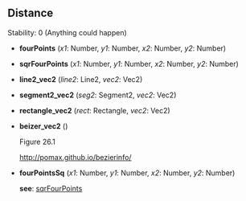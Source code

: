 <a name="Distance"></a>
## Distance
  Stability: 0 (Anything could happen)

<a name="Distance-fourPoints"></a>
* **fourPoints** (*x1*: Number, *y1*: Number, *x2*: Number, *y2*: Number)

<a name="Distance-sqrFourPoints"></a>
* **sqrFourPoints** (*x1*: Number, *y1*: Number, *x2*: Number, *y2*: Number)

<a name="Distance-line2_vec2"></a>
* **line2_vec2** (*line2*: Line2, *vec2*: Vec2)

<a name="Distance-segment2_vec2"></a>
* **segment2_vec2** (*seg2*: Segment2, *vec2*: Vec2)

<a name="Distance-rectangle_vec2"></a>
* **rectangle_vec2** (*rect*: Rectangle, *vec2*: Vec2)

<a name="Distance-beizer_vec2"></a>
* **beizer_vec2** ()

  Figure 26.1

  http://pomax.github.io/bezierinfo/


<a name="Distance-fourPointsSq"></a>
* **fourPointsSq** (*x1*: Number, *y1*: Number, *x2*: Number, *y2*: Number)

  **see**: [sqrFourPoints](#Distance-sqrFourPoints)
